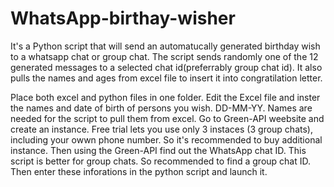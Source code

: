 # WhatsApp-birthay-wisher
It's a Python script that will send an automatucally generated birthday wish to a whatsapp chat or group chat.
The script sends randomly one of the 12 generated messages to a selected chat id(preferrably group chat id). It also pulls the names and ages from excel file to insert it into congratilation letter.

Place both excel and python files in one folder.
Edit the Excel file and inster the names and date of birth of persons you wish. DD-MM-YY. Names are needed for the script to pull them from excel.
Go to Green-API weebsite and create an instance. Free trial lets you use only 3 instaces (3 group chats), including your owwn phone number. So it's recommended to buy additional instance.
Then using the Green-API find out the WhatsApp chat ID. This script is better for group chats. So recommended to find a group chat ID.
Then enter these inforations in the python script and launch it.
